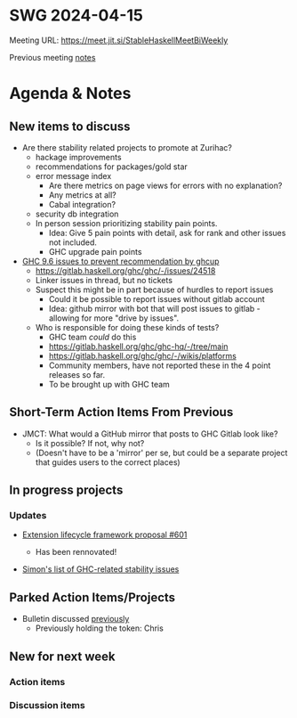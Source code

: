 SWG 2024-04-15
==============

Meeting URL: https://meet.jit.si/StableHaskellMeetBiWeekly

Previous meeting [notes](https://github.com/haskellfoundation/stability/blob/main/meetings/2024-04-01.md)

# Agenda & Notes

## New items to discuss

- Are there stability related projects to promote at Zurihac?
  - hackage improvements
  - recommendations for packages/gold star
  - error message index
    - Are there metrics on page views for errors with no explanation?
    - Any metrics at all?
    - Cabal integration?
  - security db integration
  - In person session prioritizing stability pain points.
    - Idea: Give 5 pain points with detail, ask for rank and other issues not included.
    - GHC upgrade pain points
- [GHC 9.6 issues to prevent recommendation by ghcup](https://discourse.haskell.org/t/rfc-ghcup-should-ghc-9-6-4-be-recommended/9325/11)
  - https://gitlab.haskell.org/ghc/ghc/-/issues/24518
  - Linker issues in thread, but no tickets
  - Suspect this might be in part because of hurdles to report issues
    - Could it be possible to report issues without gitlab account
    - Idea: github mirror with bot that will post issues to gitlab - allowing for more "drive by issues".
  - Who is responsible for doing these kinds of tests?
    - GHC team _could_ do this
    - https://gitlab.haskell.org/ghc/ghc-hq/-/tree/main
    - https://gitlab.haskell.org/ghc/ghc/-/wikis/platforms
    - Community members, have not reported these in the 4 point releases so far.
    - To be brought up with GHC team

## Short-Term Action Items From Previous

- JMCT: What would a GitHub mirror that posts to GHC Gitlab look like?
    - Is it possible? If not, why not?
    - (Doesn't have to be a 'mirror' per se, but could be a separate project that guides users to the correct places)

## In progress projects
### Updates

  - [Extension lifecycle framework proposal #601](https://github.com/ghc-proposals/ghc-proposals/pull/601)
    - Has been rennovated!

  - [Simon's list of GHC-related stability issues](https://docs.google.com/document/d/1sX_rXHx8Mj3Kae9GalR2BwZ5-xzl7UpnpMBwl4dqsWY/edit?usp=sharing)

## Parked Action Items/Projects

  - Bulletin discussed [previously](https://github.com/haskellfoundation/stability/blob/main/meetings/2022-10-17.md)
    - Previously holding the token: Chris


## New for next week

### Action items

### Discussion items
